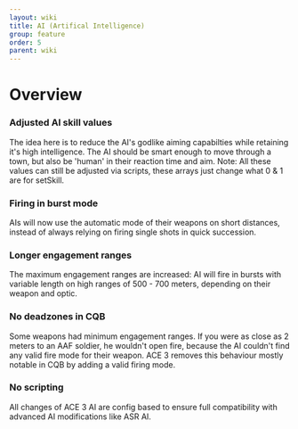 ```yaml
---
layout: wiki
title: AI (Artifical Intelligence)
group: feature
order: 5
parent: wiki
---
```


# Overview

### Adjusted AI skill values
The idea here is to reduce the AI's godlike aiming capabilties while retaining it's high intelligence. The AI should be smart enough to move through a town, but also be 'human' in their reaction time and aim.
Note: All these values can still be adjusted via scripts, these arrays just change what 0 & 1 are for setSkill.

### Firing in burst mode
AIs will now use the automatic mode of their weapons on short distances, instead of always relying on firing single shots in quick succession.

### Longer engagement ranges
The maximum engagement ranges are increased: AI will fire in bursts with variable length on high ranges of 500 - 700 meters, depending on their weapon and optic.

### No deadzones in CQB
Some weapons had minimum engagement ranges. If you were as close as 2 meters to an AAF soldier, he wouldn't open fire, because the AI couldn't find any valid fire mode for their weapon. ACE 3 removes this behaviour mostly notable in CQB by adding a valid firing mode.

### No scripting
All changes of ACE 3 AI are config based to ensure full compatibility with advanced AI modifications like ASR AI.
